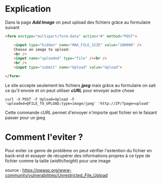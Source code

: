 # Explication
Dans la page ***Add Image*** on peut upload des fichiers grâce au formulaire suivant

```html
<form enctype="multipart/form-data" action="#" method="POST">

	<input type="hidden" name="MAX_FILE_SIZE" value="100000" />
	Choose an image to upload:
	<br />
	<input name="uploaded" type="file" /><br />
	<br />
	<input type="submit" name="Upload" value="Upload">

</form>
```

Le site accepte seulement les fichiers ***jpeg*** mais grâce au formulaire on sait ce qu'il envoie et on peut utiliser ***cURL*** pour envoyer autre chose

```shell
curl -X POST -F Upload=Upload -F 'uploaded=@FILE_TO_UPLOAD;type=image/jpeg' 'http://IP/?page=upload'
```

Cette commande cURL permet d'envoyer n'importe quel fichier en le faisant passer pour un jpeg

# Comment l'eviter ?
Pour eviter ce genre de problème on peut vérifier l'extention du fichier en back-end et essayer de récupérer des informations propres à ce type de fichier comme la taille (*width/height*) pour une image

source : https://owasp.org/www-community/vulnerabilities/Unrestricted_File_Upload